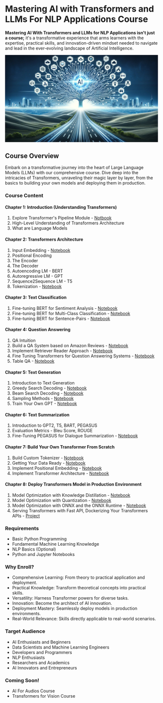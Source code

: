 # Mastering AI with Transformers and LLMs For NLP Applications Course

**Mastering AI With Transformers and LLMs for NLP Applications isn't just a course;** it's a transformative experience that arms learners with the expertise, practical skills, and innovation-driven mindset needed to navigate and lead in the ever-evolving landscape of Artificial Intelligence.

<img src="photo1699818379 (1).jpeg">

## Course Overview

Embark on a transformative journey into the heart of Large Language Models (LLMs) with our comprehensive course. Dive deep into the intricacies of Transformers, unraveling their magic layer by layer, from the basics to building your own models and deploying them in production.

### Course Content

#### Chapter 1: Introduction (Understanding Transformers)
1. Explore Transformer's Pipeline Module - [Notbook](chapter%201%20introduction/introduction.ipynb)
1. High-Level Understanding of Transformers Architecture
2. What are Language Models

#### Chapter 2: Transformers Architecture
1. Input Embedding - [Notebook](chapter%202%20Transformers%20Architecture/1-Input%20Embedding.ipynb)
2. Positional Encoding
3. The Encoder
4. The Decoder
5. Autoencoding LM - BERT
6. Autoregressive LM - GPT
7. Sequence2Sequence LM - T5
8. Tokenization - [Notebook](chapter%202%20Transformers%20Architecture/8-Tokenization(optional).ipynb)

#### Chapter 3: Text Classification
1. Fine-tuning BERT for Sentiment Analysis - [Notebook](chapter%203-%20text%20classification/1-fine_tune_bert_for_sentiment_analysis.ipynb)
2. Fine-tuning BERT for Multi-Class Classification - [Notebook](chapter%203-%20text%20classification/2-Fine_tuning_BERT_for_multi_class_classifiation.ipynb)
3. Fine-tuning BERT for Sentence-Pairs - [Notebook](chapter%203-%20text%20classification/3-%20Fine-tuning%20the%20BERT%20model%20for%20sentence-pair.ipynb)

#### Chapter 4: Question Answering
1. QA Intuition
2. Build a QA System based on Amazon Reviews - [Notebook](chapter%204-%20QA/2_Amazon_Reviews_QA_.ipynb)
3. Implement Retriever Reader Approach - [Notebook](chapter%204-%20QA/3-Retriever%20Reader%20Approach.ipynb)
4. Fine Tuning Transformers for Question Answering Systems - [Notebook](chapter%204-%20QA/4-%20fine%20tune%2-QA.ipynb)
5. Table QA - [Notebook](chapter%204-%20QA/5-%20Table_QA.ipynb)

#### Chapter 5: Text Generation
1. Introduction to Text Generation
1. Greedy Search Decoding - [Notebook](chapter%205-%20%20text%20generation/2-%20Greedy%20Search%20Decoding.ipynb)
2. Beam Search Decoding - [Notebook](chapter%205-%20%20text%20generation/3_beam_search_decoding.ipynb)
3. Sampling Methods - [Notebook](chapter%205-%20%20text%20generation/4_sampling_methods.ipynb)
4. Train Your Own GPT - [Notebook](chapter%205-%20%20text%20generation/Train_your_own_GPT.ipynb)

#### Chapter 6: Text Summarization
1. Introduction to GPT2, T5, BART, PEGASUS
2. Evaluation Metrics - Bleu Score, ROUGE
3. Fine-Tuning PEGASUS for Dialogue Summarization - [Notebook](chapter%206%20-text%20summarization/Summarization.ipynb)

#### Chapter 7: Build Your Own Transformer From Scratch
1. Build Custom Tokenizer - [Notebook](chapter%207%20-%20-Transformer%20from%20scratch/2_build_tokenizer_russian.ipynb)
2. Getting Your Data Ready - [Notebook](chapter%207%20-%20-Transformer%20from%20scratch/implement_transformer_layers.ipynb)
3. Implement Positional Embedding - [Notebook](chapter%207%20-%20-Transformer%20from%20scratch/implement_transformer_layers.ipynb)
4. Implement Transformer Architecture - [Notebook](chapter%207%20-%20-Transformer%20from%20scratch/implement_transformer_layers.ipynb)

#### Chapter 8: Deploy Transformers Model in Production Environment
1. Model Optimization with Knowledge Distillation - [Notebook](chapter%208%20Transformer%20in%20production/Model_Optimization_.ipynb)
2. Model Optimization with Quantization - [Notebook](chapter%208%20Transformer%20in%20production/Model_Optimization_.ipynb)
3. Model Optimization with ONNX and the ONNX Runtime - [Notebook](chapter%208%20Transformer%20in%20production/Model_Optimization_.ipynb)
4. Serving Transformers with Fast API, Dockerizing Your Transformers APIs - [Project](chapter%208%20Transformer%20in%20production/app)

### Requirements
- Basic Python Programming
- Fundamental Machine Learning Knowledge
- NLP Basics (Optional)
- Python and Jupyter Notebooks

### Why Enroll?
- Comprehensive Learning: From theory to practical application and deployment.
- Practical Knowledge: Transform theoretical concepts into practical skills.
- Versatility: Harness Transformer powers for diverse tasks.
- Innovation: Become the architect of AI innovation.
- Deployment Mastery: Seamlessly deploy models in production environments.
- Real-World Relevance: Skills directly applicable to real-world scenarios.

### Target Audience
- AI Enthusiasts and Beginners
- Data Scientists and Machine Learning Engineers
- Developers and Programmers
- NLP Enthusiasts
- Researchers and Academics
- AI Innovators and Entrepreneurs

### Coming Soon!
- AI For Audios Course
- Transformers for Vision Course
